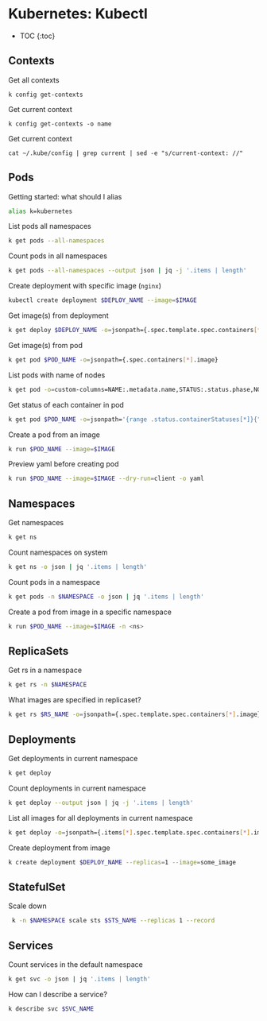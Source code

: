 # Kubernetes: Kubectl

* TOC
{:toc}

## Contexts

Get all contexts
```
k config get-contexts
```

Get current context
```
k config get-contexts -o name
```

Get current context
```
cat ~/.kube/config | grep current | sed -e "s/current-context: //"
```

## Pods

Getting started: what should I alias
```bash
alias k=kubernetes
```

List pods all namespaces
```bash
k get pods --all-namespaces
```

Count pods in all namespaces
```bash
k get pods --all-namespaces --output json | jq -j '.items | length'
```

Create deployment with specific image (`nginx`)
```bash
kubectl create deployment $DEPLOY_NAME --image=$IMAGE
```

Get image(s) from deployment
```bash
k get deploy $DEPLOY_NAME -o=jsonpath={.spec.template.spec.containers[*].image}
````

Get image(s) from pod
```bash
k get pod $POD_NAME -o=jsonpath={.spec.containers[*].image}
```

List pods with name of nodes
```bash
k get pod -o=custom-columns=NAME:.metadata.name,STATUS:.status.phase,NODE:.spec.nodeName --all-namespaces
```

Get status of each container in pod
```bash
k get pod $POD_NAME -o=jsonpath='{range .status.containerStatuses[*]}{"\nImage: "}{.image}{"\nName: "}{.name}{"\nState: "}{.state}{"\n"}'
```

Create a pod from an image
```bash
k run $POD_NAME --image=$IMAGE
```

Preview yaml before creating pod
```bash
k run $POD_NAME --image=$IMAGE --dry-run=client -o yaml
```

## Namespaces

Get namespaces
```bash
k get ns
```

Count namespaces on system
```bash
k get ns -o json | jq '.items | length'
```

Count pods in a namespace
```bash
k get pods -n $NAMESPACE -o json | jq '.items | length'
```

Create a pod from image in a specific namespace
```bash
k run $POD_NAME --image=$IMAGE -n <ns>
```

## ReplicaSets

Get rs in a namespace
```bash
k get rs -n $NAMESPACE
```

What images are specified in replicaset?
```bash
k get rs $RS_NAME -o=jsonpath={.spec.template.spec.containers[*].image}
```

## Deployments

Get deployments in current namespace
```bash
k get deploy
```

Count deployments in current namespace
```bash
k get deploy --output json | jq -j '.items | length'
```

List all images for all deployments in current namespace
```bash
k get deploy -o=jsonpath={.items[*].spec.template.spec.containers[*].image}
```

Create deployment from image
```bash
k create deployment $DEPLOY_NAME --replicas=1 --image=some_image
```

## StatefulSet

Scale down
```bash
 k -n $NAMESPACE scale sts $STS_NAME --replicas 1 --record
 ```
## Services

Count services in the default namespace
```bash
k get svc -o json | jq '.items | length'
```

How can I describe a service?
```bash
k describe svc $SVC_NAME
```
